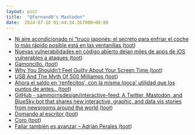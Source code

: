 ```yaml
---
layout: post
title:  "@fernand0's Mastodon"
date:  2024-07-10 01:44:34.367000+00:00
---
```

*  [Ni aire acondicionado ni "truco japonés: el secreto para enfriar el coche lo más rápido posible está en las ventanillas ](https://www.xataka.com/movilidad/aire-acondicionado-truco-japones-secreto-para-enfriar-coche-rapido-posible-esta-ventanilla) ([toot](https://mastodon.social/@fernand0/112759660502413504))
*  [Nuevas vulnerabilidades en código abierto dejan miles de apps de iOS vulnerables a ataques ](https://wwwhatsnew.com/2024/07/05/nuevas-vulnerabilidades-en-codigo-abierto-dejan-miles-de-apps-de-ios-vulnerables-a-ataques) ([toot](https://mastodon.social/@fernand0/112757705178918280))
*  [Gamoncillo. ](https://avecesunafoto.wordpress.com/2024/07/09/gamoncillo-3) ([toot](https://mastodon.social/@fernand0/112757667479056128))
*  [Why You Shouldn’t Feel Guilty About Your Screen Time ](https://lifehacker.com/tech/stop-worrying-about-screen-tim) ([toot](https://mastodon.social/@fernand0/112757389760536823))
*  [USB And The Myth Of 500 Milliamps ](https://hackaday.com/2024/07/03/usb-and-the-myth-of-500-milliamps) ([toot](https://mastodon.social/@fernand0/112757169729483392))
*  [Ahora el saldo en &#39;renfecitos&#39;, con la misma (poca&#39; utilidad que los puntos de antes.. ](https://mastodon.social/@fernand0/112757003230858226) ([toot](https://mastodon.social/@fernand0/112757003230858226))
*  [GitHub - sammorrisdesign/interactive-feed: A Twitter, Mastodon, and BlueSky bot that shares new interactive, graphic, and data vis stories from newsrooms around the world ](https://github.com/sammorrisdesign/interactive-fee) ([toot](https://mastodon.social/@fernand0/112756917962800184))
*  [Domando al escritor ](https://elpinguinotolkiano.wordpress.com/domando-al-escritor-2) ([toot](https://mastodon.social/@fernand0/112756225687085647))
*  [Coro ](https://www.flickr.com/photos/fernand0/53817364119) ([toot](https://mastodon.social/@fernand0/112756080480666948))
*  [Fallar también es avanzar – Adrián Perales ](https://adrianperales.com/2024/07/fallar-tambien-es-avanzar) ([toot](https://mastodon.social/@fernand0/112755981820685312))
